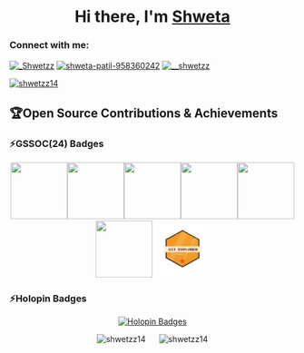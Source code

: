 <h1 align="center"> Hi there, I'm <a href="https://www.linkedin.com/in/shweta-patil-958360242">Shweta</a> </h1>

<h3 align="left">Connect with me:</h3> 
<p align="left"> 
<a href="https://x.com/_Shwetzz" target="blank"><img align="center" src="https://raw.githubusercontent.com/rahuldkjain/github-profile-readme-generator/master/src/images/icons/Social/twitter.svg" alt="_Shwetzz" height="30" width="40" /></a>
<a href="https://www.linkedin.com/in/shweta-patil-958360242" target="blank"><img align="center" src="https://raw.githubusercontent.com/rahuldkjain/github-profile-readme-generator/master/src/images/icons/Social/linked-in-alt.svg" alt="shweta-patil-958360242" height="30" width="40" /></a> 
<a href="https://www.instagram.com/__shwetzz?igsh=MTJuczZnZDQ3dG9yYQ==" target="blank"><img align="center" src="https://raw.githubusercontent.com/rahuldkjain/github-profile-readme-generator/master/src/images/icons/Social/instagram.svg" alt="__shwetzz" height="30" width="40" /></a>


<p align="left"> <a href="https://github.com/ryo-ma/github-profile-trophy"><img src="https://github-profile-trophy.vercel.app/?username=shwetzz14" alt="shwetzz14" /></a> </p>


## 🏆Open Source Contributions & Achievements
###  ⚡GSSOC(24) Badges 
<div style="display: flex; align-items: center; gap: 10px;" align="center">
  <a href="https://gssoc.girlscript.tech/leaderboard">
    <img src="https://raw.githubusercontent.com/GSSoC24/Postman-Challenge/main/docs/assets/Postman%20White.png" width="100px" height="100px"/><img src="https://raw.githubusercontent.com/GSSoC24/Postman-Challenge/main/docs/assets/1.png" width="100px" height="100px"/><img src="https://raw.githubusercontent.com/GSSoC24/Postman-Challenge/main/docs/assets/2.png" width="100px" height="100px"/><img src="https://raw.githubusercontent.com/GSSoC24/Postman-Challenge/main/docs/assets/3.png" width="100px" height="100px"/><img src="https://raw.githubusercontent.com/GSSoC24/Postman-Challenge/main/docs/assets/4.png" width="100px" height="100px"/><img src="https://raw.githubusercontent.com/GSSoC24/Postman-Challenge/main/docs/assets/5.png" width="100px" height="100px"/><img src="https://raw.githubusercontent.com/GSSoC24/Contributor/refs/heads/main/assets/Git%20Explorer.png" width="100px" height="100px"/>
  </a>
</div>

###  ⚡Holopin Badges
<p align="center">
  <a href="https://holopin.me/shwetzz14">
    <img src="https://holopin.me/shwetzz14" alt="Holopin Badges" width="500px"/>
  </a>
</p>



<div align="center">

  <!-- GitHub Stats -->
  <img src="https://github-readme-stats.vercel.app/api?username=shwetzz14&show_icons=true&locale=en" alt="shwetzz14" style="margin-right: 20px;" />

  <!-- GitHub Streak Stats -->
  <img src="https://github-readme-streak-stats.herokuapp.com/?user=shwetzz14" alt="shwetzz14" />

</div>

